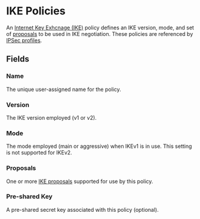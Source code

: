 # IKE Policies

An [Internet Key Exhcnage (IKE)](https://en.wikipedia.org/wiki/Internet_Key_Exchange) policy defines an IKE version, mode, and set of [proposals](./ikeproposal.md) to be used in IKE negotiation. These policies are referenced by [IPSec profiles](./ipsecprofile.md).

## Fields

### Name

The unique user-assigned name for the policy.

### Version

The IKE version employed (v1 or v2).

### Mode

The mode employed (main or aggressive) when IKEv1 is in use. This setting is not supported for IKEv2.

### Proposals

One or more [IKE proposals](./ikeproposal.md) supported for use by this policy.

### Pre-shared Key

A pre-shared secret key associated with this policy (optional).

